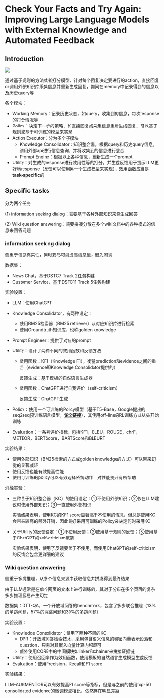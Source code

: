 # Check Your Facts and Try Again: Improving Large Language Models with External Knowledge and Automated Feedback

## **Introduction**

![](https://cdn.staticaly.com/gh/zhenghang1/Image@main/img/image-20230721172719101.png)

通过基于规则的方法或者打分模型，针对每个回复决定要进行的action，直接回复or调用外部知识库采集信息并重新生成回复，期间在memory中记录得到的信息以及历史query等

各个模块：

- Working Memory：记录历史状态，如query，收集到的信息，每次response的打分情况等
- Policy：决定下一步的策略，如直接回复或采集信息重新生成回复，可以基于规则或基于可训练的模型来实现
- Action Executor：分为多个子模块
  - Knowledge Consolidator：知识整合器，根据query和历史query信息，调用外部api进行信息查询，并将收集到的信息进行整合
  - Prompt Engine：根据以上各种信息，重新生成一个prompt
- Utility：对生成的response进行效用性等的打分，并生成反馈用于提示LLM更好地response（反馈可以使用另一个生成模型来实现），效用函数应当是**task-specific**的

## **Specific tasks**

分为两个任务

(1) information seeking dialog：需要基于各种外部知识来源生成回答

(2) Wiki question answering：需要拼凑分散在多个wiki文档中的各种模式的信息来回答问题

### **information seeking dialog**

侧重于信息真实性，同时要尽可能提高信息量，避免闲谈

数据集：

- News Chat，基于DSTC7 Track 2任务构建
- Customer Service，基于DSTC11 Track 5任务构建

实验设置：

- LLM：使用ChatGPT

- Knowledge Consolidator，有两种设定：

  - 使用BM25检索器（BM25 retriever）从对应知识库进行检索
  - 使用Groundtruth知识库，也称golden knowledge

- Prompt Engineer：提供了对应的prompt

- Utility：设计了两种不同的效用函数和反馈方法

  - 效用函数：KF1（Knowledge F1），衡量prediction和evidence之间的重合（evidence即Knowledge Consolidator提供的）

    反馈生成：基于模板的自然语言生成器

  - 效用函数：ChatGPT进行自我评价（self-criticism）

    反馈生成：ChatGPT生成

- Policy：使用一个可训练的Policy模型（基于T5-Base，Google提出的seq2seq预训练语言模型，**[论文链接](https://arxiv.org/abs/1910.10683)**），其使用off-line的RL训练方式从头开始训练

- Evaluation：一系列评价指标，包括KF1，BLEU，ROUGE，chrF，METEOR，BERTScore，BARTScore和BLEURT

实验结果：

- 使用外部知识（BM25检索的方式或golden knowledge的方式）可以带来幻觉的显著减轻
- 使用反馈也能有效提高性能
- 使用可训练的policy可以有效选择系统动作，对性能提升有所帮助

消融实验：

- 三种关于知识整合器（KC）的使用设定：①不使用外部知识；②仅在LLM建议时使用外部知识；③一直使用外部知识

  实验结果表明，使用KC的KF1 score显著高于不使用的情况，但总是使用KC会带来较高的额外开销，因此最好采用可训练的Policy来决定何时采用KC

- 关于Utility的反馈设定：①不使用反馈；②使用基于规则的反馈；③使用基于ChatGPT的self-criticism反馈

  实验结果表明，使用了反馈要优于不使用，而使用ChatGPT的self-criticism的反馈会包含更详细的建议

### **Wiki question answering**

侧重于多跳推理，从多个信息来源中获取信息并拼凑得到最终结果

由于LLM通常是在单个网页的文本上进行训练的，其对于分布在多个页面的复杂多步推理容易产生幻觉

数据集：OTT-QA，一个开放域问答的benchmark，包含了多步联合推理（13%的单跳问题，57%的两跳问题和30%的多跳问题）

实验设置：

- Knowledge Consolidator：使用了两种不同的KC
  - DPR：开放域问答检索技术，采用包含语义信息的稠密向量表示段落和question，只需对其嵌入向量计算内积即可
  - 额外使用CORE中的中间模块如linker和chainer来拼接证据链
- Utility：使用召回率作为效用函数，使用模板的自然语言生成模型生成反馈
- Evaluation：使用Precision，Recall和F1 score

实验结果：

LLM-AUGMENTOR可以有效提高F1 score等指标，但是与之前的使用top-50  consolidated evidence的微调模型相比，依然存在明显差距